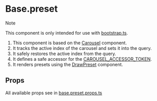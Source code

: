 # Base.preset

> [!NOTE]
> This component is only intended for use with [bootstrap.ts](../../bootstrap.ts).

1. This component is based on the [Carousel](../../../ui/components/Carousel/README.md) component.
2. It tracks the active index of the carousel and sets it into the query.
3. It safely restores the active index from the query.
4. It defines a safe accessor for the [CAROUSEL_ACCESSOR_TOKEN](../../use/README.md).
5. It renders presets using the [DrawPreset](../../components/DrawPreset/README.md) component.

## Props

All available props see in [base.preset.props.ts](./base.preset.props.ts)
